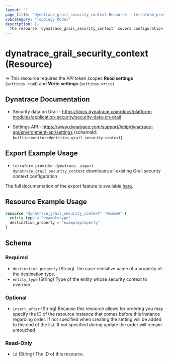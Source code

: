 ```yaml
---
layout: ""
page_title: "dynatrace_grail_security_context Resource - terraform-provider-dynatrace"
subcategory: "Topology Model"
description: |-
  The resource `dynatrace_grail_security_context` covers configuration for Grail security context
---
```


# dynatrace_grail_security_context (Resource)

-> This resource requires the API token scopes **Read settings** (`settings.read`) and **Write settings** (`settings.write`)

## Dynatrace Documentation

- Security data on Grail - https://docs.dynatrace.com/docs/platform-modules/application-security/security-data-on-grail

- Settings API - https://www.dynatrace.com/support/help/dynatrace-api/environment-api/settings (schemaId: `builtin:monitoredentities.grail.security.context`)

## Export Example Usage

- `terraform-provider-dynatrace -export dynatrace_grail_security_context` downloads all existing Grail security context configuration

The full documentation of the export feature is available [here](https://dt-url.net/h203qmc).

## Resource Example Usage

```terraform
resource "dynatrace_grail_security_context" "#name#" {
  entity_type = "exampletype"
  destination_property = "exampleproperty"
}
```

<!-- schema generated by tfplugindocs -->
## Schema

### Required

- `destination_property` (String) The case-sensitive name of a property of the destination type.
- `entity_type` (String) Type of the entity whose security context to override.

### Optional

- `insert_after` (String) Because this resource allows for ordering you may specify the ID of the resource instance that comes before this instance regarding order. If not specified when creating the setting will be added to the end of the list. If not specified during update the order will remain untouched

### Read-Only

- `id` (String) The ID of this resource.
 